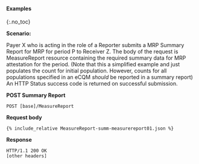 
#### Examples
{:.no_toc}

**Scenario:**

Payer X who is acting in the role of a Reporter submits a MRP Summary Report for MRP for period P to Receiver Z.  The body of the request is MeasureReport resource containing the required  summary data for MRP attestation for the period. (Note that this a simplified example and just populates the count for initial population. However, counts for all populations specified in an eCQM *should* be reported in a summary report)  An HTTP Status success code is returned on successful submission.

**POST Summary Report**

`POST [base]/MeasureReport`

**Request body**
~~~
{% include_relative MeasureReport-summ-measurereport01.json %}
~~~

**Response**

~~~
HTTP/1.1 200 OK
[other headers]
~~~
